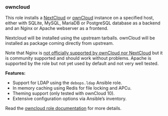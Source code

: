 ### owncloud

This role installs a [NextCloud](https://nextcloud.com/) or
[ownCloud](https://en.wikipedia.org/wiki/OwnCloud) instance on a
specified host, either with SQLite, MySQL, MariaDB or PostgreSQL
database as a backend and an Nginx or Apache webserver as a frontend.

Nextcloud will be installed using the upstream tarballs. ownCloud will
be installed as package coming directly from upstream.

Note that Nginx is [not officially supported by ownCloud nor
NextCloud](https://github.com/debops/ansible-owncloud/issues/49) but it
is community supported and should work without problems. Apache is
supported by the role but not yet used by default and not very well
tested.

**Features:**

-   Support for LDAP using the `debops.ldap` Ansible role.
-   In memory caching using Redis for file locking and APCu.
-   Theming support (only tested with ownCloud 10).
-   Extensive configuration options via Ansible’s inventory.

Read the [owncloud role documentation](https://docs.debops.org/en/master/ansible/roles/owncloud/) for more details.
